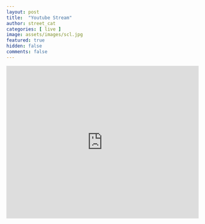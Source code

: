 ```yaml
---
layout: post
title:  "Youtube Stream"
author: street_cat
categories: [ live ]
image: assets/images/scl.jpg
featured: true
hidden: false
comments: false
---
```


  <iframe 
  width="100%" height="400" 
  src="https://www.youtube.com/embed/live_stream?channel=UCi2YX0oSg8L0Pb2Mzn2WncQ" 
  title="YouTube video player" 
  frameborder="0" 
  allow="autoplay; encrypted-media; picture-in-picture; web-share"
  referrerpolicy="strict-origin-when-cross-origin" 
  allowfullscreen>
  </iframe>
